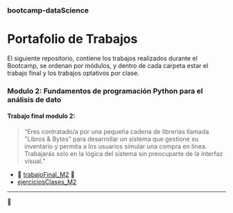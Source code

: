 ### bootcamp-dataScience
# Portafolio de Trabajos

El siguiente repositorio, contiene los trabajos realizados durante el Bootcamp, se ordenan por módulos, y dentro de cada carpeta estar el trabajo final y los trabajos optativos por clase.

### Modulo 2: Fundamentos de programación Python para el análisis de dato
#### Trabajo final modulo 2:
> “Eres contratado/a por una pequeña cadena de librerías llamada "Libros & Bytes" para desarrollar un sistema que gestione su inventario y permita a los usuarios simular una compra en línea. Trabajarás solo en la lógica del sistema sin preocuparte de la interfaz visual.”

- :link: [trabajoFinal_M2](M2/entregaU2.py) :bug:
- [ejerciciosClases_M2](M2/ejerciciosU2)

---
:hammer:
